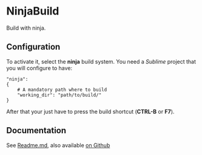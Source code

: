 # NinjaBuild
Build with ninja.

## Configuration

To activate it, select the **ninja** build system.
You need a *Sublime* project that you will configure to have:

    "ninja":
    {
        # A mandatory path where to build
        "working_dir": "path/to/build/"
    }

After that your just have to press the build shortcut (**CTRL-B** or **F7**).

## Documentation

See [Readme.md](../Readme.md), also available [on Github](https://github.com/JohanBaltie/NinjaBuild/blob/master/Readme.md)
